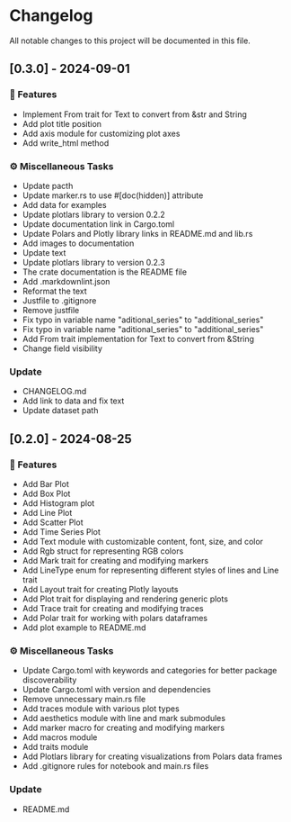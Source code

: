 # Changelog

All notable changes to this project will be documented in this file.

## [0.3.0] - 2024-09-01

### 🚀 Features

- Implement From trait for Text to convert from &str and String
- Add plot title position
- Add axis module for customizing plot axes
- Add write_html method

### ⚙️ Miscellaneous Tasks

- Update pacth
- Update marker.rs to use #[doc(hidden)] attribute
- Add data for examples
- Update plotlars library to version 0.2.2
- Update documentation link in Cargo.toml
- Update Polars and Plotly library links in README.md and lib.rs
- Add images to documentation
- Update text
- Update plotlars library to version 0.2.3
- The crate documentation is the README file
- Add .markdownlint.json
- Reformat the text
- Justfile to .gitignore
- Remove justfile
- Fix typo in variable name "aditional_series" to "additional_series"
- Fix typo in variable name "aditional_series" to "additional_series"
- Add From trait implementation for Text to convert from &String
- Change field visibility

### Update

- CHANGELOG.md
- Add link to data and fix text
- Update dataset path

## [0.2.0] - 2024-08-25

### 🚀 Features

- Add Bar Plot
- Add Box Plot
- Add Histogram plot
- Add Line Plot
- Add Scatter Plot
- Add Time Series Plot
- Add Text module with customizable content, font, size, and color
- Add Rgb struct for representing RGB colors
- Add Mark trait for creating and modifying markers
- Add LineType enum for representing different styles of lines and Line trait
- Add Layout trait for creating Plotly layouts
- Add Plot trait for displaying and rendering generic plots
- Add Trace trait for creating and modifying traces
- Add Polar trait for working with polars dataframes
- Add plot example to README.md

### ⚙️ Miscellaneous Tasks

- Update Cargo.toml with keywords and categories for better package discoverability
- Update Cargo.toml with version and dependencies
- Remove unnecessary main.rs file
- Add traces module with various plot types
- Add aesthetics module with line and mark submodules
- Add marker macro for creating and modifying markers
- Add macros module
- Add traits module
- Add Plotlars library for creating visualizations from Polars data frames
- Add .gitignore rules for notebook and main.rs files

### Update

- README.md

<!-- generated by git-cliff -->
